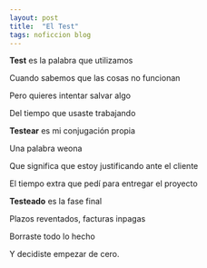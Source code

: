 ```yaml
---
layout: post
title:  "El Test"
tags: noficcion blog
---
```


**Test** es la palabra que utilizamos 

Cuando sabemos que las cosas no funcionan 

Pero quieres intentar salvar algo 

Del tiempo que usaste trabajando 


**Testear** es mi conjugación propia 

Una palabra weona 

Que significa que estoy justificando ante el cliente 

El tiempo extra que pedí para entregar el proyecto 


**Testeado** es la fase final 

Plazos reventados, facturas inpagas 

Borraste todo lo hecho 

Y decidiste empezar de cero. 
